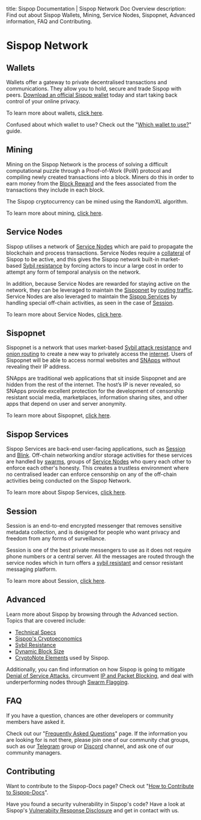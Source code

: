 title: Sispop Documentation | Sispop Network Doc Overview
description: Find out about Sispop Wallets, Mining, Service Nodes, Sispopnet, Advanced information, FAQ and Contributing.

# Sispop Network

## Wallets
Wallets offer a gateway to private decentralised transactions and communications. They allow you to hold, secure and trade Sispop with peers. [Download an official Sispop wallet](https://sispop.site/getting-started/) today and start taking back control of your online privacy.

To learn more about wallets, [click here](../Wallets/WalletsOverview.md).

Confused about which wallet to use? Check out the "[Which wallet to use?](../Wallets/WhatWalletToUse.md)" guide.

## Mining
Mining on the Sispop Network is the process of solving a difficult computational puzzle through a Proof-of-Work (PoW) protocol and compiling newly created transactions into a block. Miners do this in order to earn money from the [Block Reward](/Advanced/Cryptoeconomics/#block-reward) and the fees associated from the transactions they include in each block.

The Sispop cryptocurrency can be mined using the RandomXL algorithm.

To learn more about mining, [click here](../Mining/MiningOverview.md).

## Service Nodes
Sispop utilises a network of [Service Nodes](../ServiceNodes/SNOverview.md) which are paid to propagate the blockchain and process transactions. Service Nodes require a [collateral](../ServiceNodes/SNOverview.md) of Sispop to be active, and this gives the Sispop network built-in market-based [Sybil resistance](../Advanced/SybilResistance.md) by forcing actors to incur a large cost in order to attempt any form of temporal analysis on the network.

In addition, because Service Nodes are rewarded for staying active on the network, they can be leveraged to maintain the [Sispopnet](../Sispopnet/SispopnetOverview.md) by [routing traffic](../Sispopnet/LLARP.md). Service Nodes are also leveraged to maintain the [Sispop Services](../SispopServices/SispopServicesOverview.md) by handling special off-chain activities, as seen in the case of [Session](../SispopServices/Messenger/Session.md).

To learn more about Service Nodes, [click here](../ServiceNodes/SNOverview.md).

## Sispopnet
Sispopnet is a network that uses market-based [Sybil attack resistance](../Advanced/SybilResistance.md) and [onion routing](../Sispopnet/LLARP.md) to create a new way to privately access the [internet](https://www.youtube.com/watch?v=4KzH_eyX99A&t=2m48s). Users of Sispopnet will be able to access normal websites and [SNApps](../Sispopnet/SNApps.md) without revealing their IP address.

SNApps are traditional web applications that sit inside Sispopnet and are hidden from the rest of the internet. The host’s IP is never revealed, so SNApps provide excellent protection for the development of censorship resistant social media, marketplaces, information sharing sites, and other apps that depend on user and server anonymity.

To learn more about Sispopnet, [click here](../Sispopnet/SispopnetOverview.md).

## Sispop Services
Sispop Services are back-end user-facing applications, such as [Session](../SispopServices/SispopServicesOverview.md) and [Blink](../SispopServices/Blink.md). Off-chain networking and/or storage activities for these services are handled by [swarms](../Advanced/SwarmFlagging.md), groups of [Service Nodes](../ServiceNodes/SNOverview.md) who query each other to enforce each other's honesty. This creates a trustless environment where no centralised leader can enforce censorship on any of the off-chain activities being conducted on the Sispop Network.

To learn more about Sispop Services, [click here](../SispopServices/SispopServicesOverview.md).

## Session

Session is an end-to-end encrypted messenger that removes sensitive metadata collection, and is designed for people who want privacy and freedom from any forms of surveillance.

Session is one of the best private messengers to use as it does not require phone numbers or a central server. All the messages are routed through the service nodes which in turn offers a [sybil resistant](../Advanced/SybilResistance.md) and censor resistant messaging platform.

To learn more about Session, [click here](../SispopServices/Messenger/Session.md).

## Advanced
Learn more about Sispop by browsing through the Advanced section. Topics that are covered include:

* [Technical Specs](../Advanced/TechnicalSpecs.md)
* [Sispop's Cryptoeconomics](../Advanced/Cryptoeconomics.md)
* [Sybil Resistance](../Advanced/SybilResistance.md)
* [Dynamic Block Size](../Advanced/DynamicBlockSize.md)
* [CryptoNote Elements](../Advanced/CryptoNoteElements.md) used by Sispop.

Additionally, you can find information on how Sispop is going to mitigate [Denial of Service Attacks](../Advanced/DenialofServiceAttacks.md), circumvent [IP and Packet Blocking](../Advanced/IPandPacketBlocking.md), and deal with underperforming nodes through [Swarm Flagging](../Advanced/SwarmFlagging.md).

## FAQ
If you have a question, chances are other developers or community members have asked it.

Check out our "[Frequently Asked Questions](../FAQ.md)" page. If the information you are looking for is not there, please join one of our community chat groups, such as our [Telegram](https://t.me/Sispop) group or [Discord](https://discord.gg/sqZCybf2ZZ) channel, and ask one of our community managers.

## Contributing
Want to contribute to the Sispop-Docs page?
Check out "[How to Contribute to Sispop-Docs](../Contributing/HowToContributeToSispopDocs.md)".

Have you found a security vulnerability in Sispop's code?
Have a look at Sispop's [Vulnerabiity Response Disclosure](../Contributing/VULNERABILITY_RESPONSE_SISPOP.md) and get in contact with us.
